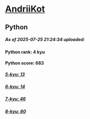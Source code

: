 # [AndriiKot](https://www.codewars.com/users/AndriiKot) 
## Python

##### As of 2025-07-25 21:24:34 uploaded:

#### Python rank: 4 kyu

#### Python score: 683

##### [5-kyu: 13](https://github.com/AndriiKot/Python__CodeWars/tree/main/kyu-5)

##### [6-kyu: 14](https://github.com/AndriiKot/Python__CodeWars/tree/main/kyu-6)

##### [7-kyu: 46](https://github.com/AndriiKot/Python__CodeWars/tree/main/kyu-7)

##### [8-kyu: 80](https://github.com/AndriiKot/Python__CodeWars/tree/main/kyu-8)

